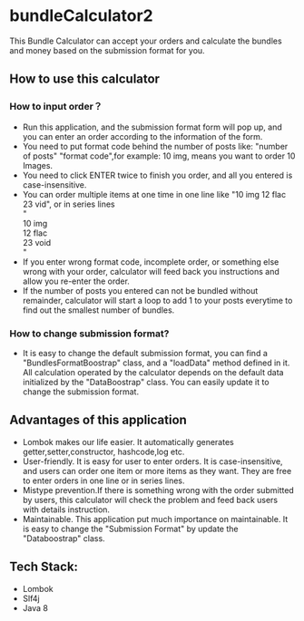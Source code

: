 # bundleCalculator2

This Bundle Calculator can accept your orders and calculate the bundles and money based on the submission format for you.

## How to use this calculator

### How to input order？

* Run this application, and the submission format form will pop up, and you can enter an order according to the information of the form.
* You need to put format code behind the number of posts like: "number of posts"  "format code",for example: 10  img, means you want to order 10 Images.
* You need to click ENTER twice to finish you order, and all you entered is case-insensitive.
* You can order multiple items at one time in one line like "10 img 12 flac 23 vid", or in series lines
  <br>"<br>
  10 img <br>
  12 flac <br>
  23 void <br>
  "
* If you enter wrong format code, incomplete order, or something else wrong with your order, calculator will feed back you instructions and allow you re-enter the order.
* If the number of posts you entered can not be bundled without remainder, calculator will start a loop to add 1 to your posts everytime to find out the smallest number of bundles. 
### How to change submission format?

* It is easy to change the default submission format, you can find a "BundlesFormatBoostrap" class, and a "loadData" method defined in it. All calculation operated by the calculator depends on the default data initialized by the "DataBoostrap" class. You can easily update it to change the submission format.

## Advantages of this application

* Lombok makes our life easier. It automatically generates getter,setter,constructor, hashcode,log etc.
* User-friendly. It is easy for user to enter orders. It is case-insensitive, and users can order one item or more items as they want. They are free to enter orders in one line or in series lines.
* Mistype prevention.If there is something wrong with the order submitted by users, this calculator will check the problem and feed back users with details instruction.
* Maintainable. This application put much importance on maintainable. It is easy to change the "Submission Format" by update the "Databoostrap" class.

## Tech Stack:

* Lombok
* Slf4j
* Java 8
